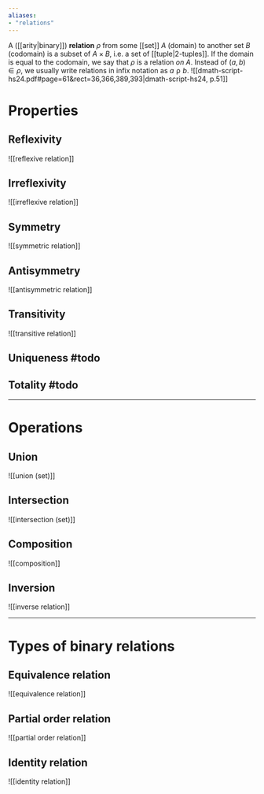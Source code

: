 ```yaml
---
aliases:
- "relations"
---
```


A ([[arity|binary]]) **relation** $\rho$ from some [[set]] $A$ (domain) to another set $B$ (codomain) is a subset of $A \times B$, i.e. a set of [[tuple|2-tuples]]. If the domain is equal to the codomain, we say that $\rho$ is a relation *on* $A$. Instead of $(a, b) \in \rho$, we usually write relations in infix notation as $a \mathrel{\rho} b$.
![[dmath-script-hs24.pdf#page=61&rect=36,366,389,393|dmath-script-hs24, p.51]]


# Properties

## Reflexivity
![[reflexive relation]]

## Irreflexivity
![[irreflexive relation]]

## Symmetry
![[symmetric relation]]

## Antisymmetry
![[antisymmetric relation]]

## Transitivity
![[transitive relation]]

## Uniqueness #todo


## Totality #todo


___

# Operations

## Union
![[union (set)]]

## Intersection
![[intersection (set)]]

## Composition
![[composition]]

## Inversion
![[inverse relation]]

___

# Types of binary relations

## Equivalence relation
![[equivalence relation]]

## Partial order relation
![[partial order relation]]

## Identity relation
![[identity relation]]